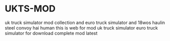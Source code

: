 # UKTS-MOD
uk truck simulator mod collection and euro truck simulator and 18wos haulin steel convoy
hai human this is web for mod uk truck simulator euro truck simulator for download complete mod latest
